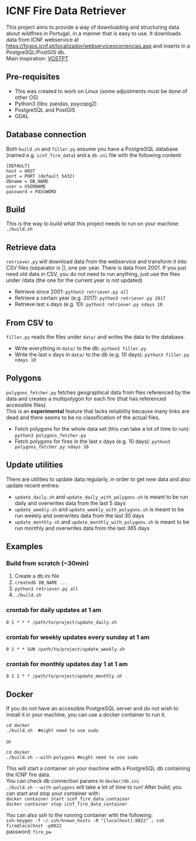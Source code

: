 # ICNF Fire Data Retriever

This project aims to provide a way of downloading and structuring data about wildfires in Portugal, in a manner that is easy to use.
It downloads data from ICNF webservice at https://fogos.icnf.pt/localizador/webserviceocorrencias.asp and inserts in a PostgreSQL/PostGIS db.<br/>
Main inspiration: [VOSTPT](https://github.com/vostpt/ICNF_DATA)

## Pre-requisites
* This was created to work on Linux (some adjustments must be done of other OS)
* Python3 (libs: pandas, psycopg2)
* PostgreSQL and PostGIS
* GDAL

## Database connection
Both `build.sh` and `filler.py` assume you have a PostgreSQL database (named e.g. `icnf_fire_data`) and a `db.ini` file with the following content:
```
[DEFAULT]
host = HOST
port = PORT (default 5432)
dbname = DB_NAME
user = USERNAME
password = PASSWORD
```

## Build
This is the way to build what this project needs to run on your machine:<br/>
`./build.sh`<br/>

## Retrieve data
`retriever.py` will download data from the webservice and transform it into CSV files (separator is |), one per year.
There is data from 2001.
If you just need old data in CSV, you do not need to run anything, just use the files under /data (the one for the current year is not updated)
* Retrieve since 2001: `python3 retriever.py all`
* Retrieve a certain year (e.g. 2017): `python3 retriever.py 2017`
* Retrieve last x days (e.g. 10): `python3 retriever.py ndays 10`

## From CSV to 
`filler.py` reads the files under `data/` and writes the data to the database.
* Write everything in `data/` to the db: `python3 filler.py`
* Write the last x days in `data/` to the db (e.g. 10 days): `python3 filler.py ndays 10`

## Polygons
`polygons_fetcher.py` fetches geographical data from files referenced by the data and creates a multipolygon for each fire (that has referenced accessible files).<br/>
This is an **experimental** feature that lacks reliability because many links are dead and there seems to be no classification of the actual files.
* Fetch polygons for the whole data set (this can take a lot of time to run): `python3 polygons_fetcher.py`
* Fetch polygons for fires in the last x days (e.g. 10 days): `python3 polygons_fetcher.py ndays 10`


## Update utilities
There are utilities to update data regularly, in order to get new data and also update recent entries:
* `update_daily.sh` and `update_daily_with_polygons.sh` is meant to be run daily and overwrites data from the last 5 days 
* `update_weekly.sh` and `update_weekly_with_polygons.sh` is meant to be run weekly and overwrites data from the last 30 days 
* `update_monthly.sh` and `update_monthly_with_polygons.sh` is meant to be run monthly and overwrites data from the last 365 days 



## Examples

### Build from scratch (~30min)
1. Create a db.ini file
2. `createdb DB_NAME ...`
3. `python3 retriever.py all`
4. `./build.sh`

### crontab for daily updates at 1 am
`0 1 * * * /path/to/project/update_daily.sh`

### crontab for weekly updates every sunday at 1 am
`0 1 * * SUN /path/to/project/update_weekly.sh`

### crontab for monthly updates day 1 at 1 am
`0 1 1 * * /path/to/project/update_monthly.sh`



## Docker
If you do not have an accessible PostgreSQL server and do not wish to install it in your machine, you can
use a docker container to run it.
```
cd docker
./build.sh  #might need to use sudo
```
or
```
cd docker
./build.sh --with-polygons #might need to use sudo
```
This will start a container on your machine with a PostgreSQL db containing the ICNF fire data.<br/>
You can check db connection params in `docker/db.ini`<br/>
`./build.sh --with-polygons` will take a lot of time to run!
After build, you can start and stop your container with:<br/>
`docker container start icnf_fire_data_container` <br/>
`docker container stop icnf_fire_data_container`

You can also ssh to the running container with the following:<br/>
`ssh-keygen -f ~/.ssh/known_hosts -R "[localhost]:8022" ; ssh fire@localhost -p8022` <br/>
password: `fire_pw`
